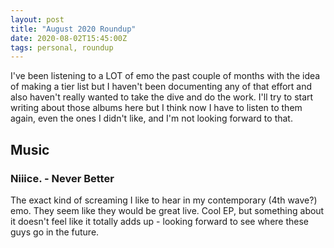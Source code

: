 ```yaml
---
layout: post
title: "August 2020 Roundup"
date: 2020-08-02T15:45:00Z
tags: personal, roundup
---
```


I've been listening to a LOT of emo the past couple of months with the idea of making a tier list but I haven't been documenting any of that effort and also haven't really wanted to take the dive and do the work. I'll try to start writing about those albums here but I think now I have to listen to them again, even the ones I didn't like, and I'm not looking forward to that.

## Music

### Niiice. - Never Better
The exact kind of screaming I like to hear in my contemporary (4th wave?) emo. They seem like they would be great live. Cool EP, but something about it doesn't feel like it totally adds up - looking forward to see where these guys go in the future.
